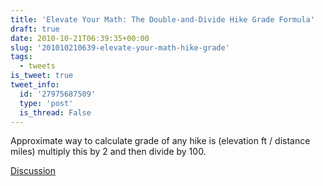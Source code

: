 ```yaml
---
title: 'Elevate Your Math: The Double-and-Divide Hike Grade Formula'
draft: true
date: 2010-10-21T06:39:35+00:00
slug: '201010210639-elevate-your-math-hike-grade'
tags:
  - tweets
is_tweet: true
tweet_info:
  id: '27975687509'
  type: 'post'
  is_thread: False
---
```




Approximate way to calculate grade of any hike is (elevation  ft / distance miles) multiply this by 2 and then divide by 100.

[Discussion](https://x.com/sytelus/status/27975687509)
